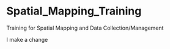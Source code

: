 # Spatial_Mapping_Training
Training for Spatial Mapping and Data Collection/Management

I make a change

